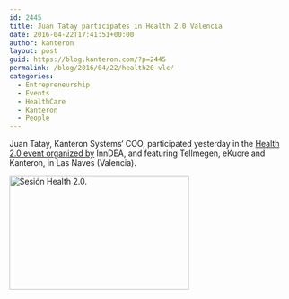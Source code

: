 ```yaml
---
id: 2445
title: Juan Tatay participates in Health 2.0 Valencia
date: 2016-04-22T17:41:51+00:00
author: kanteron
layout: post
guid: https://blog.kanteron.com/?p=2445
permalink: /blog/2016/04/22/health20-vlc/
categories:
  - Entrepreneurship
  - Events
  - HealthCare
  - Kanteron
  - People
---
```

Juan Tatay, Kanteron Systems‘ COO, participated yesterday in the [Health 2.0 event organized by](https://inndeavalencia.com/innovacion-inndea-organiza-el-capitulo-health-2-0-valencia-dedicado-a-salud-digital) InnDEA, and featuring Tellmegen, eKuore and Kanteron, in Las Naves (Valencia).

<a title="Sesión Health 2.0. " href="https://www.flickr.com/photos/inndeavalencia/albums/72157667392603825" data-flickr-embed="true" data-footer="true"><img class="aligncenter" src="https://farm2.staticflickr.com/1601/26462388682_3f5c30758f_n.jpg" alt="Sesión Health 2.0. " width="320" height="203" /></a>